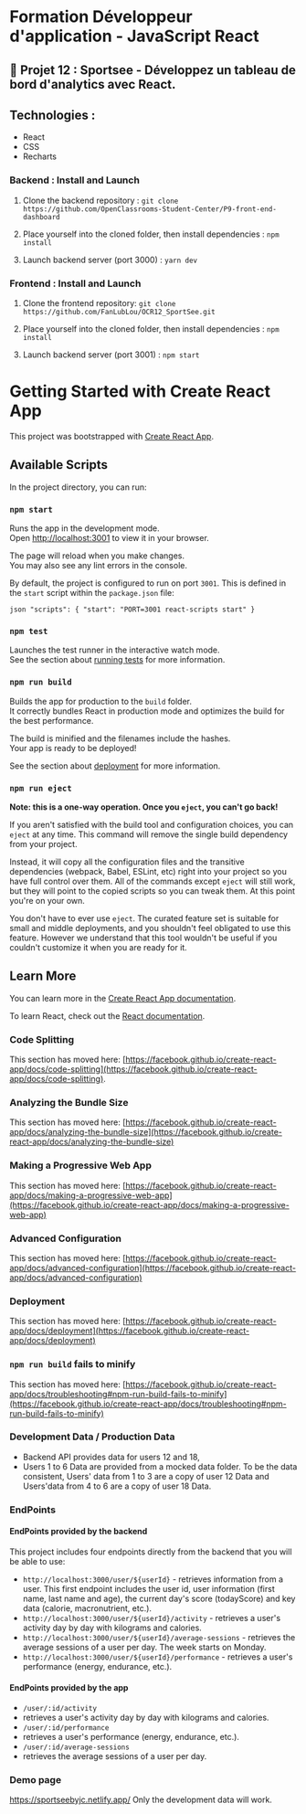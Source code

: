 
# Formation Développeur d'application - JavaScript React

## 📎 Projet 12 : Sportsee - Développez un tableau de bord d'analytics avec React.

## Technologies :

- React
- CSS
- Recharts


### Backend : Install and Launch

1. Clone the backend repository : `git clone https://github.com/OpenClassrooms-Student-Center/P9-front-end-dashboard`

2. Place yourself into the cloned folder, then install dependencies :
`npm install`

3. Launch backend server (port 3000) : 
`yarn dev`

### Frontend : Install and Launch

1. Clone the frontend repository: `git clone https://github.com/FanLubLou/OCR12_SportSee.git`

2. Place yourself into the cloned folder, then install dependencies :
`npm install`

3. Launch backend server (port 3001) : 
`npm start`



# Getting Started with Create React App

This project was bootstrapped with [Create React App](https://github.com/facebook/create-react-app).

## Available Scripts

In the project directory, you can run:

### `npm start`

Runs the app in the development mode.\
Open [http://localhost:3001](http://localhost:3001) to view it in your browser.

The page will reload when you make changes.\
You may also see any lint errors in the console.

By default, the project is configured to run on port `3001`. This is defined in the `start` script within the `package.json` file:

`json
"scripts": {
  "start": "PORT=3001 react-scripts start"
}`

### `npm test`

Launches the test runner in the interactive watch mode.\
See the section about [running tests](https://facebook.github.io/create-react-app/docs/running-tests) for more information.

### `npm run build`

Builds the app for production to the `build` folder.\
It correctly bundles React in production mode and optimizes the build for the best performance.

The build is minified and the filenames include the hashes.\
Your app is ready to be deployed!

See the section about [deployment](https://facebook.github.io/create-react-app/docs/deployment) for more information.

### `npm run eject`

**Note: this is a one-way operation. Once you `eject`, you can't go back!**

If you aren't satisfied with the build tool and configuration choices, you can `eject` at any time. This command will remove the single build dependency from your project.

Instead, it will copy all the configuration files and the transitive dependencies (webpack, Babel, ESLint, etc) right into your project so you have full control over them. All of the commands except `eject` will still work, but they will point to the copied scripts so you can tweak them. At this point you're on your own.

You don't have to ever use `eject`. The curated feature set is suitable for small and middle deployments, and you shouldn't feel obligated to use this feature. However we understand that this tool wouldn't be useful if you couldn't customize it when you are ready for it.

## Learn More

You can learn more in the [Create React App documentation](https://facebook.github.io/create-react-app/docs/getting-started).

To learn React, check out the [React documentation](https://reactjs.org/).

### Code Splitting

This section has moved here: [https://facebook.github.io/create-react-app/docs/code-splitting](https://facebook.github.io/create-react-app/docs/code-splitting).

### Analyzing the Bundle Size

This section has moved here: [https://facebook.github.io/create-react-app/docs/analyzing-the-bundle-size](https://facebook.github.io/create-react-app/docs/analyzing-the-bundle-size)

### Making a Progressive Web App

This section has moved here: [https://facebook.github.io/create-react-app/docs/making-a-progressive-web-app](https://facebook.github.io/create-react-app/docs/making-a-progressive-web-app)

### Advanced Configuration

This section has moved here: [https://facebook.github.io/create-react-app/docs/advanced-configuration](https://facebook.github.io/create-react-app/docs/advanced-configuration)

### Deployment

This section has moved here: [https://facebook.github.io/create-react-app/docs/deployment](https://facebook.github.io/create-react-app/docs/deployment)

### `npm run build` fails to minify

This section has moved here: [https://facebook.github.io/create-react-app/docs/troubleshooting#npm-run-build-fails-to-minify](https://facebook.github.io/create-react-app/docs/troubleshooting#npm-run-build-fails-to-minify)


### Development Data / Production Data

- Backend API provides data for users 12 and 18, 
- Users 1 to 6 Data are provided from a mocked data folder. To be the data consistent, Users' data from 1 to 3 are a copy of user 12 Data and Users'data from 4 to 6 are a copy of user 18 Data. 

### EndPoints

#### EndPoints provided by the backend

This project includes four endpoints directly from the backend that you will be able to use: 

- `http://localhost:3000/user/${userId}` - retrieves information from a user. This first endpoint includes the user id, user information (first name, last name and age), the current day's score (todayScore) and key data (calorie, macronutrient, etc.).
- `http://localhost:3000/user/${userId}/activity` - retrieves a user's activity day by day with kilograms and calories.
- `http://localhost:3000/user/${userId}/average-sessions` - retrieves the average sessions of a user per day. The week starts on Monday.
- `http://localhost:3000/user/${userId}/performance` - retrieves a user's performance (energy, endurance, etc.).

#### EndPoints provided by the app
- `/user/:id/activity`
- retrieves a user's activity day by day with kilograms and calories.
- `/user/:id/performance` 
- retrieves a user's performance (energy, endurance, etc.).
- `/user/:id/average-sessions`
- retrieves the average sessions of a user per day.

### Demo page

https://sportseebyjc.netlify.app/
Only the development data will work.